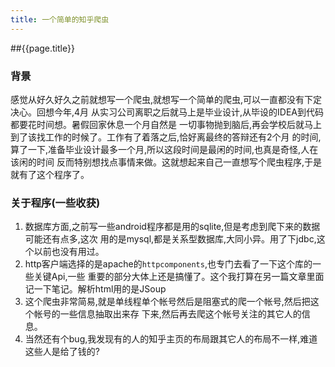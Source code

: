```yaml
---
title: 一个简单的知乎爬虫
---
```


##{{page.title}}

### 背景

感觉从好久好久之前就想写一个爬虫,就想写一个简单的爬虫,可以一直都没有下定决心。回想今年,4月
从实习公司离职之后就马上是毕业设计,从毕设的IDEA到代码都要花时间想。暑假回家休息一个月自然是
一切事物抛到脑后,再会学校后就马上到了该找工作的时候了。工作有了着落之后,恰好离最终的答辩还有2个月
的时间,算了一下,准备毕业设计最多一个月,所以这段时间是最闲的时间,也真是奇怪,人在该闲的时间
反而特别想找点事情来做。这就想起来自己一直想写个爬虫程序,于是就有了这个程序了。

### 关于程序(一些收获)

1. 数据库方面,之前写一些android程序都是用的sqlite,但是考虑到爬下来的数据可能还有点多,这次
用的是mysql,都是关系型数据库,大同小异。用了下jdbc,这个以前也没有用过。
2. http客户端选择的是apache的`httpcomponents`,也专门去看了一下这个库的一些关键Api,一些
重要的部分大体上还是搞懂了。这个我打算在另一篇文章里面记一下笔记。解析html用的是JSoup
3. 这个爬虫非常简易,就是单线程单个帐号然后是阻塞式的爬一个帐号,然后把这个帐号的一些信息抽取出来存
下来,然后再去爬这个帐号关注的其它人的信息。
4. 当然还有个bug,我发现有的人的知乎主页的布局跟其它人的布局不一样,难道这些人是给了钱的?